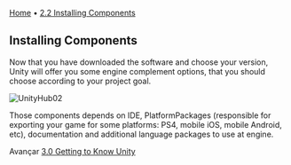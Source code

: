 [Home](../HomeEN.md) • [2.2 Installing Components](#)

## Installing Components

Now that you have downloaded the software and choose your version, Unity will offer you some engine complement options, that you should choose according to your project goal.

![UnityHub02](https://cdn.discordapp.com/attachments/859440081462493194/860221065669247056/lalisa-wife.gif)

Those components depends on IDE, PlatformPackages (responsible for exporting your game for some platforms: PS4, mobile iOS, mobile Android, etc), documentation and additional language packages to use at engine.


Avançar [3.0 Getting to Know Unity](../3_BASIC/1/1_interface.md)